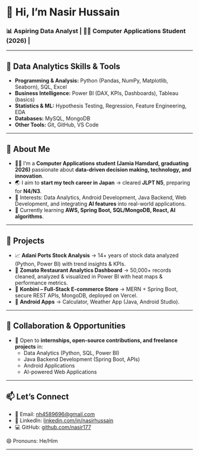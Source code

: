 # 👋 Hi, I’m Nasir Hussain  

### 📊 Aspiring Data Analyst | 🧑‍💻 Computer Applications Student (2026) | 

---

## 🔹 Data Analytics Skills & Tools
- **Programming & Analysis:** Python (Pandas, NumPy, Matplotlib, Seaborn), SQL, Excel  
- **Business Intelligence:** Power BI (DAX, KPIs, Dashboards), Tableau (basics)  
- **Statistics & ML:** Hypothesis Testing, Regression, Feature Engineering, EDA  
- **Databases:** MySQL, MongoDB  
- **Other Tools:** Git, GitHub, VS Code  

---

## 🙋 About Me
- 👨‍💻 I’m a **Computer Applications student (Jamia Hamdard, graduating 2026)** passionate about **data-driven decision making, technology, and innovation**.  
- 🌏 I aim to **start my tech career in Japan** → cleared **JLPT N5**, preparing for **N4/N3**.  
- 👀 Interests: Data Analytics, Android Development, Java Backend, Web Development, and integrating **AI features** into real-world applications.  
- 🌱 Currently learning **AWS, Spring Boot, SQL/MongoDB, React, AI algorithms**.  

---

## 💼 Projects
- 📈 **Adani Ports Stock Analysis** → 14+ years of stock data analyzed (Python, Power BI) with trend insights & KPIs.  
- 🍴 **Zomato Restaurant Analytics Dashboard** → 50,000+ records cleaned, analyzed & visualized in Power BI with heat maps & performance metrics.  
- 🛒 **Konbini – Full-Stack E-commerce Store** → MERN + Spring Boot, secure REST APIs, MongoDB, deployed on Vercel.  
- 📱 **Android Apps** → Calculator, Weather App (Java, Android Studio).  

---

## 🤝 Collaboration & Opportunities
- 💞️ Open to **internships, open-source contributions, and freelance projects** in:
  - Data Analytics (Python, SQL, Power BI)  
  - Java Backend Development (Spring Boot, APIs)  
  - Android Applications  
  - AI-powered Web Applications  

---

## 📫 Let’s Connect
- 📧 Email: nh4589696@gmail.com  
- 💼 LinkedIn: [linkedin.com/in/nasirhussain](https://www.linkedin.com/in/nasirhussain)  
- 💻 GitHub: [github.com/nasir177](https://github.com/nasir177)  

😄 Pronouns: He/Him  

---
